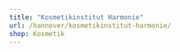 ```yaml
---
title: "Kosmetikinstitut Harmonie"
url: /hannover/kosmetikinstitut-harmonie/
shop: Kosmetik
---
```

